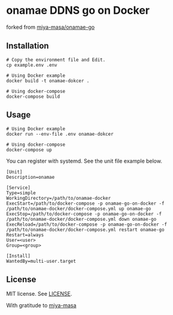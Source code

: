 # onamae DDNS go on Docker

forked from [miya-masa/onamae-go](https://github.com/miya-masa/onamae-go)


## Installation

```
# Copy the environment file and Edit.
cp example.env .env

# Using Docker example
docker build -t onamae-dokcer .

# Using docker-compose
docker-compose build
```

## Usage

```
# Using Docker example
docker run --env-file .env onamae-dokcer

# Using docker-compose
docker-compose up
```

You can register with systemd. See the unit file example below.

```
[Unit]
Description=onamae

[Service]
Type=simple
WorkingDirectory=/path/to/onamae-docker
ExecStart=/path/to/docker-compose -p onamae-go-on-docker -f /path/to/onamae-docker/docker-compose.yml up onamae-go
ExecStop=/path/to/docker-compose -p onamae-go-on-docker -f /path/to/onamae-docker/docker-compose.yml down onamae-go
ExecReload=/path/to/docker-compose -p onamae-go-on-docker -f /path/to/onamae-docker/docker-compose.yml restart onamae-go
Restart=always
User=<user>
Group=<group>

[Install]
WantedBy=multi-user.target

```

## License

MIT license. See [LICENSE](./LICENSE).

With gratitude to [miya-masa](https://github.com/miya-masa)
